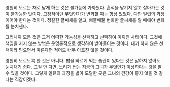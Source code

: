 영원히 모르는 채로 남게 하는 것은 불가능에 가까웠다. 흔적을 남기지 않고 살아가는 것이 불가능한 탓이다. 고정적이던 무엇인가가 변화할 때는 항상 있었다. 다만 일련의 과정이어야 한다는 것이다. 정갈한 글씨체를 알고, 삐뚤빼뚤 변화한 글씨체를 알 때에야 변화를 눈치챈다.

그러니까 모든 것은 그저 어떠한 가능성을 선택하고 선택하여 이뤄진 사태이다. 그것에 책임을 지지 않는 방법은 운명론적으로 생각하여 받아들이는 것이다. 내가 하지 않은 선택이라 믿으면서 따른다면 적어도 너무 아프진 않을 것이다.

영원히 모르도록 한 것은 아니다. 밥을 빠르게 먹는 습관이 있다는 것은 말하지 않아도 눈치채기 쉽다. 그걸 안 다면, 느리게 씹는 지금의 그녀가 무엇인가 이상하다는 것을 알 수 있을 것이다. 그렇게 일련의 과정을 밟아 도달한 곳은 그녀의 건강이 좋지 않을 것 같다는 직감이겠다.